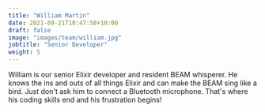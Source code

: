 ```yaml
---
title: "William Martin"
date: 2021-09-21T10:47:58+10:00
draft: false
image: "images/team/william.jpg"
jobtitle: "Senior Developer"
weight: 5
---
```


William is our senior Elixir developer and resident BEAM whisperer. He knows the ins and outs of all things Elixir and can make the BEAM sing like a bird. Just don't ask him to connect a Bluetooth microphone. That's where his coding skills end and his frustration begins!

